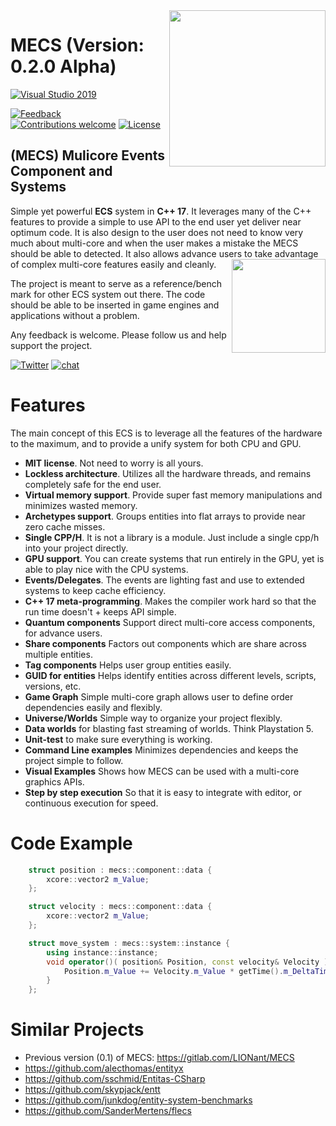 <img src="https://i.imgur.com/NwahbNn.jpg" align="right" width="250px" />

# MECS (Version: 0.2.0 Alpha)
<!---
[      ![pipeline status](https://gitlab.com/LIONant/properties/badges/master/pipeline.svg)](https://gitlab.com/LIONant/properties/commits/master)
[            ![Docs](https://img.shields.io/badge/docs-ready-brightgreen.svg)](https://gitlab.com/LIONant/properties/blob/master/docs/Documentation.md)
<br>
[          ![Clang C++17](https://img.shields.io/badge/clang%20C%2B%2B17-compatible-brightgreen.svg)]()
[            ![GCC C++17](https://img.shields.io/badge/gcc%20C%2B%2B17-compatible-brightgreen.svg)]()
--->
[   ![Visual Studio 2019](https://img.shields.io/badge/Visual%20Studio%202019-compatible-brightgreen.svg)]()
<!---
<br>
[            ![Platforms](https://img.shields.io/badge/Platforms-All%20Supported-blue.svg)]()
<br>
--->
[             ![Feedback](https://img.shields.io/badge/feedback-welcome-brightgreen.svg)](https://gitlab.com/LIONant/properties/issues)
[![Contributions welcome](https://img.shields.io/badge/contributions-welcome-brightgreen.svg)](https://gitlab.com/LIONant/properties)
[              ![License](https://img.shields.io/badge/license-MIT-blue.svg)](https://opensource.org/licenses/MIT)

## (MECS) Mulicore Events Component and Systems
Simple yet powerful **ECS** system in **C++ 17**. It leverages many of the C++ features to provide a simple
to use API to the end user yet deliver near optimum code. It is also design to the user does not need to know
very much about multi-core and when the user makes a mistake the MECS should be able to detected.
It also allows advance users to take advantage of complex multi-core features easily and cleanly. 
<img src="https://i.imgur.com/9a5d2ee.png" align="right" width="150px" />

The project is meant to serve as a reference/bench mark for other ECS system out there.
The code should be able to be inserted in game engines and applications without a problem.

Any feedback is welcome. Please follow us and help support the project.

[              ![Twitter](https://img.shields.io/twitter/follow/nickreal03.svg?label=Follow&style=social)](https://twitter.com/nickreal03)
[                 ![chat](https://img.shields.io/discord/552344404258586644.svg?logo=discord)](https://discord.gg/fqaFSRE)

<!---
[<img src="https://i.imgur.com/4g2tHbP.png" width="170px" />](https://www.paypal.com/cgi-bin/webscr?cmd=_s-xclick&hosted_button_id=QPCQL53F8N73J&source=url)

[![Paypal](https://img.shields.io/badge/PayPal-Donate-blue.svg)](https://www.paypal.com/cgi-bin/webscr?cmd=_s-xclick&hosted_button_id=QPCQL53F8N73J)
[        ![SubscriveStar](https://img.shields.io/badge/SubscriveStar-Donate-blue.svg)](https://www.subscribestar.com/LIONant)
[              ![Patreon](https://img.shields.io/badge/Patreon-Donate-blue.svg)](https://www.patreon.com/LIONant)
--->


# Features
The main concept of this ECS is to leverage all the features of the hardware to the maximum, and to provide a unify system for both CPU and GPU.

* **MIT license**. Not need to worry is all yours.
* **Lockless architecture**. Utilizes all the hardware threads, and remains completely safe for the end user.
* **Virtual memory support**. Provide super fast memory manipulations and minimizes wasted memory.
* **Archetypes support**. Groups entities into flat arrays to provide near zero cache misses.
* **Single CPP/H**. It is not a library is a module. Just include a single cpp/h into your project directly.
* **GPU support**. You can create systems that run entirely in the GPU, yet is able to play nice with the CPU systems.
* **Events/Delegates**. The events are lighting fast and use to extended systems to keep cache efficiency.
* **C++ 17 meta-programming**. Makes the compiler work hard so that the run time doesn't + keeps API simple.
* **Quantum components** Support direct multi-core access components, for advance users.
* **Share components** Factors out components which are share across multiple entities.
* **Tag components** Helps user group entities easily. 
* **GUID for entities** Helps identify entities across different levels, scripts, versions, etc.
* **Game Graph** Simple multi-core graph allows user to define order dependencies easily and flexibly. 
* **Universe/Worlds** Simple way to organize your project flexibly.
* **Data worlds** for blasting fast streaming of worlds. Think Playstation 5.
* **Unit-test** to make sure everything is working.
* **Command Line examples** Minimizes dependencies and keeps the project simple to follow.
* **Visual Examples** Shows how MECS can be used with a multi-core graphics APIs.
* **Step by step execution** So that it is easy to integrate with editor, or continuous execution for speed.

# Code Example

```c++
    struct position : mecs::component::data {
        xcore::vector2 m_Value;
    };

    struct velocity : mecs::component::data {
        xcore::vector2 m_Value;
    };

    struct move_system : mecs::system::instance {
        using instance::instance;
        void operator()( position& Position, const velocity& Velocity ) const {
            Position.m_Value += Velocity.m_Value * getTime().m_DeltaTime;
        }
    };
```

# Similar Projects

* Previous version (0.1) of MECS: https://gitlab.com/LIONant/MECS
* https://github.com/alecthomas/entityx
* https://github.com/sschmid/Entitas-CSharp
* https://github.com/skypjack/entt
* https://github.com/junkdog/entity-system-benchmarks
* https://github.com/SanderMertens/flecs

